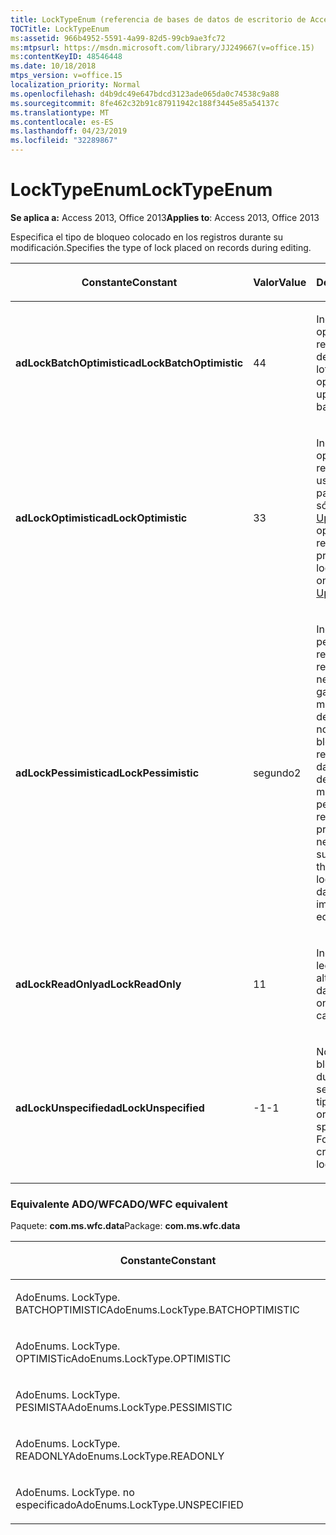 ```yaml
---
title: LockTypeEnum (referencia de bases de datos de escritorio de Access)
TOCTitle: LockTypeEnum
ms:assetid: 966b4952-5591-4a99-82d5-99cb9ae3fc72
ms:mtpsurl: https://msdn.microsoft.com/library/JJ249667(v=office.15)
ms:contentKeyID: 48546448
ms.date: 10/18/2018
mtps_version: v=office.15
localization_priority: Normal
ms.openlocfilehash: d4b9dc49e647bdcd3123ade065da0c74538c9a88
ms.sourcegitcommit: 8fe462c32b91c87911942c188f3445e85a54137c
ms.translationtype: MT
ms.contentlocale: es-ES
ms.lasthandoff: 04/23/2019
ms.locfileid: "32289867"
---
```

# <a name="locktypeenum"></a><span data-ttu-id="cc144-102">LockTypeEnum</span><span class="sxs-lookup"><span data-stu-id="cc144-102">LockTypeEnum</span></span>

<span data-ttu-id="cc144-103">**Se aplica a:** Access 2013, Office 2013</span><span class="sxs-lookup"><span data-stu-id="cc144-103">**Applies to**: Access 2013, Office 2013</span></span>

<span data-ttu-id="cc144-104">Especifica el tipo de bloqueo colocado en los registros durante su modificación.</span><span class="sxs-lookup"><span data-stu-id="cc144-104">Specifies the type of lock placed on records during editing.</span></span>

<table>
<colgroup>
<col style="width: 33%" />
<col style="width: 33%" />
<col style="width: 33%" />
</colgroup>
<thead>
<tr class="header">
<th><p><span data-ttu-id="cc144-105">Constante</span><span class="sxs-lookup"><span data-stu-id="cc144-105">Constant</span></span></p></th>
<th><p><span data-ttu-id="cc144-106">Valor</span><span class="sxs-lookup"><span data-stu-id="cc144-106">Value</span></span></p></th>
<th><p><span data-ttu-id="cc144-107">Descripción</span><span class="sxs-lookup"><span data-stu-id="cc144-107">Description</span></span></p></th>
</tr>
</thead>
<tbody>
<tr class="odd">
<td><p><span data-ttu-id="cc144-108"><strong>adLockBatchOptimistic</strong></span><span class="sxs-lookup"><span data-stu-id="cc144-108"><strong>adLockBatchOptimistic</strong></span></span></p></td>
<td><p><span data-ttu-id="cc144-109">4</span><span class="sxs-lookup"><span data-stu-id="cc144-109">4</span></span></p></td>
<td><p><span data-ttu-id="cc144-p101">Indica actualizaciones optimistas por lotes. Se requiere para el modo de actualización por lotes.</span><span class="sxs-lookup"><span data-stu-id="cc144-p101">Indicates optimistic batch updates. Required for batch update mode.</span></span></p></td>
</tr>
<tr class="even">
<td><p><span data-ttu-id="cc144-112"><strong>adLockOptimistic</strong></span><span class="sxs-lookup"><span data-stu-id="cc144-112"><strong>adLockOptimistic</strong></span></span></p></td>
<td><p><span data-ttu-id="cc144-113">3</span><span class="sxs-lookup"><span data-stu-id="cc144-113">3</span></span></p></td>
<td><p><span data-ttu-id="cc144-p102">Indica un bloqueo optimista, registro por registro. El proveedor usa el bloqueo optimista para bloquear registros sólo al llamar al método <a href="update-method-ado.md">Update</a>.</span><span class="sxs-lookup"><span data-stu-id="cc144-p102">Indicates optimistic locking, record by record. The provider uses optimistic locking, locking records only when you call the <a href="update-method-ado.md">Update</a> method.</span></span></p></td>
</tr>
<tr class="odd">
<td><p><span data-ttu-id="cc144-116"><strong>adLockPessimistic</strong></span><span class="sxs-lookup"><span data-stu-id="cc144-116"><strong>adLockPessimistic</strong></span></span></p></td>
<td><p><span data-ttu-id="cc144-117">segundo</span><span class="sxs-lookup"><span data-stu-id="cc144-117">2</span></span></p></td>
<td><p><span data-ttu-id="cc144-p103">Indica un bloqueo pesimista, registro por registro. El proveedor realiza las acciones necesarias para garantizar la modificación correcta de los registros, normalmente bloqueando los registros en el origen de datos inmediatamente después de la modificación.</span><span class="sxs-lookup"><span data-stu-id="cc144-p103">Indicates pessimistic locking, record by record. The provider does what is necessary to ensure successful editing of the records, usually by locking records at the data source immediately after editing.</span></span></p></td>
</tr>
<tr class="even">
<td><p><span data-ttu-id="cc144-120"><strong>adLockReadOnly</strong></span><span class="sxs-lookup"><span data-stu-id="cc144-120"><strong>adLockReadOnly</strong></span></span></p></td>
<td><p><span data-ttu-id="cc144-121">1</span><span class="sxs-lookup"><span data-stu-id="cc144-121">1</span></span></p></td>
<td><p><span data-ttu-id="cc144-p104">Indica registros de sólo lectura. No es posible alterar los datos.</span><span class="sxs-lookup"><span data-stu-id="cc144-p104">Indicates read-only records. You cannot alter the data.</span></span></p></td>
</tr>
<tr class="odd">
<td><p><span data-ttu-id="cc144-124"><strong>adLockUnspecified</strong></span><span class="sxs-lookup"><span data-stu-id="cc144-124"><strong>adLockUnspecified</strong></span></span></p></td>
<td><p><span data-ttu-id="cc144-125">-1</span><span class="sxs-lookup"><span data-stu-id="cc144-125">-1</span></span></p></td>
<td><p><span data-ttu-id="cc144-p105">No especifica un tipo de bloqueo. En caso de duplicados, el duplicado se crea con el mismo tipo de bloqueo que el original.</span><span class="sxs-lookup"><span data-stu-id="cc144-p105">Does not specify a type of lock. For clones, the clone is created with the same lock type as the original.</span></span></p></td>
</tr>
</tbody>
</table>


### <a name="adowfc-equivalent"></a><span data-ttu-id="cc144-128">Equivalente ADO/WFC</span><span class="sxs-lookup"><span data-stu-id="cc144-128">ADO/WFC equivalent</span></span>

<span data-ttu-id="cc144-129">Paquete: **com.ms.wfc.data**</span><span class="sxs-lookup"><span data-stu-id="cc144-129">Package: **com.ms.wfc.data**</span></span>

<table>
<colgroup>
<col style="width: 100%" />
</colgroup>
<thead>
<tr class="header">
<th><p><span data-ttu-id="cc144-130">Constante</span><span class="sxs-lookup"><span data-stu-id="cc144-130">Constant</span></span></p></th>
</tr>
</thead>
<tbody>
<tr class="odd">
<td><p><span data-ttu-id="cc144-131">AdoEnums. LockType. BATCHOPTIMISTIC</span><span class="sxs-lookup"><span data-stu-id="cc144-131">AdoEnums.LockType.BATCHOPTIMISTIC</span></span></p></td>
</tr>
<tr class="even">
<td><p><span data-ttu-id="cc144-132">AdoEnums. LockType. OPTIMISTic</span><span class="sxs-lookup"><span data-stu-id="cc144-132">AdoEnums.LockType.OPTIMISTIC</span></span></p></td>
</tr>
<tr class="odd">
<td><p><span data-ttu-id="cc144-133">AdoEnums. LockType. PESIMISTA</span><span class="sxs-lookup"><span data-stu-id="cc144-133">AdoEnums.LockType.PESSIMISTIC</span></span></p></td>
</tr>
<tr class="even">
<td><p><span data-ttu-id="cc144-134">AdoEnums. LockType. READONLY</span><span class="sxs-lookup"><span data-stu-id="cc144-134">AdoEnums.LockType.READONLY</span></span></p></td>
</tr>
<tr class="odd">
<td><p><span data-ttu-id="cc144-135">AdoEnums. LockType. no especificado</span><span class="sxs-lookup"><span data-stu-id="cc144-135">AdoEnums.LockType.UNSPECIFIED</span></span></p></td>
</tr>
</tbody>
</table>

